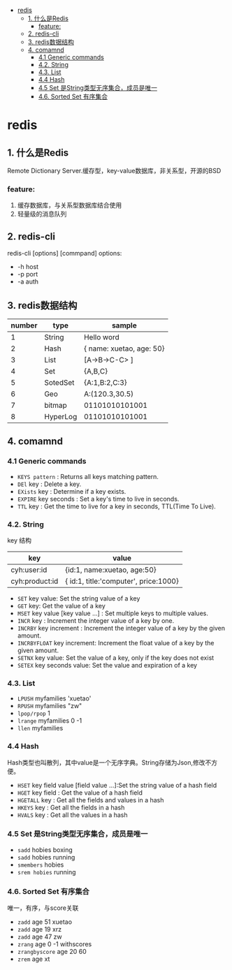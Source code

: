- [redis](#redis)
  - [1. 什么是Redis](#1-什么是redis)
    - [feature:](#feature)
  - [2. redis-cli](#2-redis-cli)
  - [3. redis数据结构](#3-redis数据结构)
  - [4. comamnd](#4-comamnd)
    - [4.1 Generic commands](#41-generic-commands)
    - [4.2. String](#42-string)
    - [4.3. List](#43-list)
    - [4.4 Hash](#44-hash)
    - [4.5 Set 是String类型无序集合，成员是唯一](#45-set-是string类型无序集合成员是唯一)
    - [4.6. Sorted Set 有序集合](#46-sorted-set-有序集合)

# redis
## 1. 什么是Redis
 Remote Dictionary Server.缓存型，key-value数据库，非关系型，开源的BSD
 ### feature:
 1. 缓存数据库，与关系型数据库结合使用
 2. 轻量级的消息队列
   
## 2. redis-cli
redis-cli [options] [commpand]
options:
+ -h host
+ -p port
+ -a auth
  
## 3. redis数据结构
| number | type     | sample                   |
| ------ | -------- | ------------------------ |
| 1      | String   | Hello word               |
| 2      | Hash     | { name: xuetao, age: 50} |
| 3      | List     | [A->B->C-C> ]            |
| 4      | Set      | {A,B,C}                  |
| 5      | SotedSet | {A:1,B:2,C:3}            |
| 6      | Geo      | A:(120.3,30.5)           |
| 7      | bitmap   | 01101010101001           |
| 8      | HyperLog | 01101010101001           |

## 4. comamnd

### 4.1 Generic commands

  - `KEYS pattern`  : Returns all keys matching pattern.
  - `DEl` key : Delete a key.
  - `EXists` key :  Determine if a key exists.
  - `EXPIRE` key seconds :  Set a key's time to live in seconds.
  - `TTL` key : Get the time to live for a key in seconds, TTL(Time To Live).
    
   
### 4.2. String
  key 结构

   | key            | value                                 |
   | -------------- | ------------------------------------- |
   | cyh:user:id    | {id:1, name:xuetao, age:50}           |
   | cyh:product:id | { id:1, title:'computer', price:1000} |

   + `SET` key value: Set the string value of a key
   + `GET` key: Get the value of a key
   + `MSET` key value [key value ...] : Set multiple keys to multiple values.
   + `INCR` key : Increment the integer value of a key by one.
   + `INCRBY` key increment : Increment the integer value of a key by the given amount.
   + `INCRBYFLOAT` key increment: Increment the float value of a key by the given amount.
   +  `SETNX` key value: Set the value of a key, only if the key does not exist
   +  `SETEX` key seconds value: Set the value and expiration of a key
  
 
   
### 4.3. List
  + `LPUSH` myfamilies 'xuetao'
  + `RPUSH` myfamilies "zw"
  + `lpop/rpop` 1
  + `lrange` myfamilies 0 -1
  + `llen` myfamilies

### 4.4 Hash
  Hash类型也叫散列，其中value是一个无序字典。String存储为Json,修改不方便。
  + `HSET` key field value [field value ...]:Set the string value of a hash field
  +  `HGET` key field : Get the value of a hash field
  +  `HGETALL` key : Get all the fields and values in a hash
  +  `HKEYS` key : Get all the fields in a hash
  +  `HVALS` key : Get all the values in a hash

### 4.5 Set 是String类型无序集合，成员是唯一
  + `sadd` hobies boxing
  + `sadd` hobies running
  + `smembers` hobies
  + `srem hobies` running
### 4.6. Sorted Set 有序集合
   唯一，有序，与score关联
   +  `zadd` age 51 xuetao
   +  `zadd` age 19 xrz
   +  `zadd` age 47 zw
   +  `zrang` age 0 -1 withscores
   +  `zrangbyscore` age 20 60
   +  `zrem` age xt
